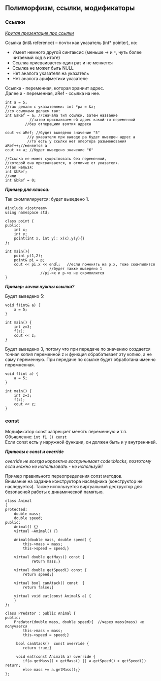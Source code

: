 ## Полиморфизм, ссылки, модификаторы      

### Ссылки    

*[Крутая презентация про ссылки](https://lms.mipt.ru/pluginfile.php/128785/mod_resource/content/1/lection04-video02.pdf)*

Ссылка (int& reference) – почти как указатель (int* pointer), но: 

* Имеет немного другой синтаксис (меньше -> и `*`, чуть
более читаемый код в итоге)   
* Ссылка присваивается один раз и не меняется    
* Ссылка не может быть NULL   
* Нет аналога указателя на указатель    
* Нет аналога арифметики указателе   

Ссылка - переменная, которая храниит адрес.    
Далее a - переменная, aRef - ссылка на нее.    
```
int a = 5;
//так делали с указателями: int *pa = &a;
//со ссылками делаем так:
int &aRef = a; //сначала тип ссылки, затем название
	       //затем присваиваем ей адрес какой-то переменной
         //без отперациии взятия адреса

cout << aRef; //будет выведено значение "5" 
	      //у указателя при выводе pa будет выведен адрес a
	      //то есть у ссылки нет опертора разыменования
aRef++;//меняется a
cout << a; //будет выведено значение "6" 

//Ссылка не может существовать без переменной, 
//которой она присваивается, в отличие от указателя.
//Так нельзя:
int &bRef;
//или
int &bRef = 0;
```   

***Пример для класса:***       

Так скомпилируется: будет выведено 1.     

```    
#include <iostream>
using namespace std;

class point {
public:
    int x;
    int y;
    point(int x, int y): x(x),y(y){}
};

int main(){
    point p(1,2);
    point& pi = p;
    cout << pi.x << endl;   //если поменять на p.x, тоже скомпилится
    			    //будет также выведено 1
			    //pi->x и p->x не скомпилится
}
```   


***Пример: зачем нужны ссылки?***      

Будет выведено 5:
```
void f(int& a) {
    a = 5;
}

int main() {
    int z=3;
    f(z);
    cout << z;
}
```     

Будет выведено 3, потому что при передаче по значению создается точная 
копия переменной z и функция обрабатывает эту копию, а не саму переменную.
При передаче по ссылке будет обработана именно перемненная.   
```   
void f(int a) {
    a = 5;
}

int main() {
    int z=3;
    f(z);
    cout << z;
}
```

### const   

Модификатор const запрещает менять переменную и т.п.   
Объявление: `int f1 () const`   
Если const есть у наружной функции, он должен быть и у внутреннней.   

***Приколы с const и override***     

*override не всегда корректно воспринимает code::blocks, поэтотому если можно не использовать - не используй!!*     

Пример правильного переопределения const методов.   
Внимание на задание конструктора наследника (конструктор не наследуется).
Также используется виртуальный деструктор для безопасной работы с динамической памятью.


```
class Animal
{
protected:
    double mass;
    double speed;
public:
    Animal() {}
    virtual ~Animal() {}

    Animal(double mass, double speed) {
        this->mass = mass;
        this->speed = speed;}

    virtual double getMass() const {
            return mass;}

    virtual double getSpeed() const {
        return speed;}
        
    virtual bool canAtack() const  {
        return false;}

    virtual void eat(const Animal& a) {
    }
};

class Predator : public Animal {
public:
    Predator(double mass, double speed){  //через mass(mass) не получается 
        this->mass = mass;
        this->speed = speed;}

     bool canAtack()  const override {
        return true;}

     void eat(const Animal& a) override {
        if(a.getMass() > getMass() || a.getSpeed() > getSpeed())  return;
        else mass += a.getMass();}
};
```






